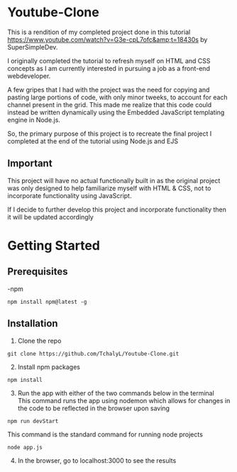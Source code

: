 # Youtube-Clone
This is a rendition of my completed project done in this tutorial https://www.youtube.com/watch?v=G3e-cpL7ofc&amp;t=18430s by SuperSimpleDev.

I originally completed the tutorial to refresh myself on HTML and CSS concepts as I am currently interested in pursuing a job as a front-end webdeveloper.

A few gripes that I had with the project was the need for copying and pasting large portions of code, with only minor tweeks, to account for each channel present in the grid. This made me realize that this code could instead be written dynamically using the Embedded JavaScript templating engine in Node.js.

So, the primary purpose of this project is to recreate the final project I completed at the end of the tutorial using Node.js and EJS

## Important
This project will have no actual functionally built in  as the original project was only designed to help familiarize myself with HTML & CSS, not to incorporate functionality using JavaScript. 

If I decide to further develop this project and incorporate functionality then it will be updated accordingly

# Getting Started

## Prerequisites
-npm
```
npm install npm@latest -g
```
## Installation
1. Clone the repo
```
git clone https://github.com/TchalyL/Youtube-Clone.git
```
2. Install npm packages
```
npm install
```
3. Run the app with either of the two commands below in the terminal<br>
This command runs the app using nodemon which allows for changes in the code to be reflected in the browser upon saving
```
npm run devStart
```
This command is the standard command for running node projects
```
node app.js
```
4. In the browser, go to localhost:3000 to see the results
